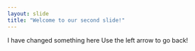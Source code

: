 ```yaml
---
layout: slide
title: "Welcome to our second slide!"
---
```

I have changed something here
Use the left arrow to go back!
